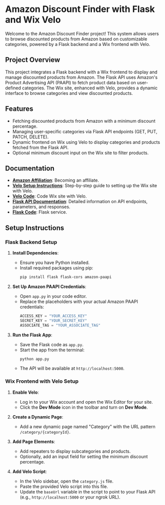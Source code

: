 # Amazon Discount Finder with Flask and Wix Velo

Welcome to the Amazon Discount Finder project! This system allows users to browse discounted products from Amazon based on customizable categories, powered by a Flask backend and a Wix frontend with Velo.

## Project Overview

This project integrates a Flask backend with a Wix frontend to display and manage discounted products from Amazon. The Flask API uses Amazon's Product Advertising API (PAAPI) to fetch product data based on user-defined categories. The Wix site, enhanced with Velo, provides a dynamic interface to browse categories and view discounted products.

## Features

- Fetching discounted products from Amazon with a minimum discount percentage.
- Managing user-specific categories via Flask API endpoints (GET, PUT, PATCH, DELETE).
- Dynamic frontend on Wix using Velo to display categories and products fetched from the Flask API.
- Optional minimum discount input on the Wix site to filter products.

## Documentation

- **[Amazon Affiliation](affiliate.md)**: Becoming an affiliate.
- **[Velo Setup Instructions](velo.md)**: Step-by-step guide to setting up the Wix site with Velo.
- **[Velo Code](velo.js)**: Code Wix site with Velo.
- **[Flask API Documentation](flask.md)**: Detailed information on API endpoints, parameters, and responses.
- **[Flask Code](flask.py)**: Flask service.

## Setup Instructions

### Flask Backend Setup

1. **Install Dependencies**:
   - Ensure you have Python installed.
   - Install required packages using pip:
     ```bash
     pip install flask flask-cors amazon-paapi
     ```

2. **Set Up Amazon PAAPI Credentials**:
   - Open `app.py` in your code editor.
   - Replace the placeholders with your actual Amazon PAAPI credentials:
     ```python
     ACCESS_KEY = "YOUR_ACCESS_KEY"
     SECRET_KEY = "YOUR_SECRET_KEY"
     ASSOCIATE_TAG = "YOUR_ASSOCIATE_TAG"
     ```

3. **Run the Flask App**:
   - Save the Flask code as `app.py`.
   - Start the app from the terminal:
     ```bash
     python app.py
     ```
   - The API will be available at `http://localhost:5000`.

### Wix Frontend with Velo Setup

1. **Enable Velo**:
   - Log in to your Wix account and open the Wix Editor for your site.
   - Click the **Dev Mode** icon in the toolbar and turn on **Dev Mode**.

2. **Create a Dynamic Page**:
   - Add a new dynamic page named "Category" with the URL pattern `/category/{categoryId}`.

3. **Add Page Elements**:
   - Add repeaters to display subcategories and products.
   - Optionally, add an input field for setting the minimum discount percentage.

4. **Add Velo Script**:
   - In the Velo sidebar, open the `category.js` file.
   - Paste the provided Velo script into this file.
   - Update the `baseUrl` variable in the script to point to your Flask API (e.g., `http://localhost:5000` or your ngrok URL).
